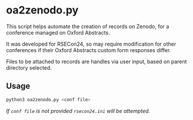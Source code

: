 # oa2zenodo.py

This script helps automate the creation of records on Zenodo, for a conference managed on Oxford Abstracts.

It was developed for RSECon24, so may require modification for other conferences if their Oxford Abstracts custom form responses differ.

Files to be attached to records are handles via user input, based on parent directory selected.

## Usage

```sh
python3 oa2zenodo.py <conf file>
```
*If `conf file` is not provided `rsecon24.ini` will be attempted.*